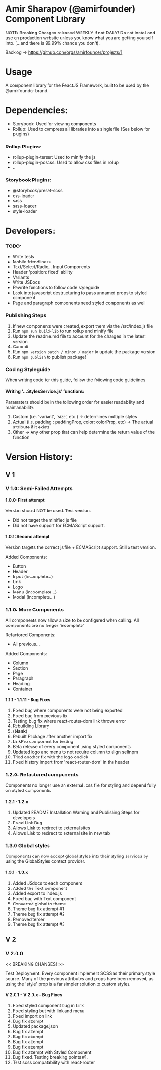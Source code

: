 # Amir Sharapov (@amirfounder) Component Library

NOTE: Breaking Changes released WEEKLY if not DAILY! Do not install and use on production website unless you know what you are getting yourself into. (...and there is 99.99% chance you don't).

Backlog → https://github.com/orgs/amirfounder/projects/1

# Usage

A component library for the ReactJS Framework, built to be used by the @amirfounder brand.

# Dependencies:

- Storybook: Used for viewing components
- Rollup: Used to compress all libraries into a single file (See below for plugins)

### Rollup Plugins:

- rollup-plugin-terser: Used to minify the js
- rollup-plugin-poscss: Used to allow css files in rollup
- ...

### Storybook Plugins:

- @storybook/preset-scss
- css-loader
- sass
- sass-loader
- style-loader

# Developers:

### TODO:

- Write tests
- Mobile friendliness
- Text/Select/Radio... Input Components
- Header 'position: fixed' ability
- Variants
- Write JSDocs
- Rewrite functions to follow code styleguide
- Look into javascript destructuring to pass unnamed props to styled component
- Page and paragraph components need styled components as well

### Publishing Steps

1. If new components were created, export them via the /src/index.js file
2. Run `npm run build-lib` to run rollup and minify file
3. Update the readme.md file to account for the changes in the latest version
4. Commit
5. Run `npm version patch / minor / major` to update the package version
6. Run `npm publish` to publish package!

### Coding Styleguide

When writing code for this guide, follow the following code guidelines

#### Writing '...StylesService.js' functions:

Paramaters should be in the following order for easier readability and maintanability:

1. Custom (i.e. 'variant', 'size', etc.) → determines multiple styles
2. Actual (i.e. padding : paddingProp, color: colorProp, etc) → The actual attribute if it exists
3. Other → Any other prop that can help determine the return value of the function

# Version History:

## V 1

### V 1.0: Semi-Failed Attempts

#### 1.0.0: First attempt

Version should NOT be used.
Test version.

- Did not target the minified js file
- Did not have support for ECMAScript support.

#### 1.0.1: Second attempt

Version targets the correct js file + ECMAScript support.
Still a test version.

Added Components:

- Button
- Header
- Input (incomplete...)
- Link
- Logo
- Menu (incoomplete...)
- Modal (incomplete...)

### 1.1.0: More Components

All components now allow a size to be configured when calling.
All components are no longer 'incomplete'

Refactored Components:

- All previous...

Added Components:

- Column
- Section
- Page
- Paragraph
- Heading
- Container

#### 1.1.1 - 1.1.11 - Bug Fixes

1. Fixed bug where components were not being exported
2. Fixed bug from previous fix
3. Testing bug fix where react-router-dom link throws error
4. Rebuilding Library
5. (__blank__)
6. Rebuilt Package after another import fix
7. LinkPro component for testing
8. Beta release of every component using styled components
9. Updated logo and menu to not require column to align selfnpm
10. Tried another fix with the logo onclick
11. Fixed history import from 'react-router-dom' in the header

### 1.2.0: Refactored components

Components no longer use an external .css file for styling and depend fully on styled components.

#### 1.2.1 - 1.2.x

1. Updated README Installation Warning and Publishing Steps for developers
2. Fixed Link Bug
3. Allows Link to redirect to external sites
4. Allows Link to redirect to external site in new tab

### 1.3.0 Global styles

Components can now accept global styles into their styling services by using the GlobalStyles context provider.

#### 1.3.1 - 1.3.x

1. Added JSdocs to each component
2. Added the Text component
3. Added export to index.js
4. Fixed bug with Text component
5. Converted global to theme
6. Theme bug fix attempt #1
7. Theme bug fix attempt #2
8. Removed terser
9. Theme bug fix attempt #3

## V 2

### V 2.0.0

<< BREAKING CHANGES! >>

Test Deployment. Every component implement SCSS as their primary style source. Many of the
previous attributes and props have been removed, as using the 'style' prop is a far simpler solution
to custom styles.

#### V 2.0.1 - V 2.0.x - Bug Fixes

1. Fixed styled component bug in Link
2. Fixed styling but with link and menu
3. Fixed import on link
4. Bug fix attempt
5. Updated package.json
6. Bug fix attempt
7. Bug fix attempt
8. Bug fix attempt
9. Bug fix attempt
10. Bug fix attempt with Styled Component
11. Bug fixed. Testing breaking points #1.
12. Test scss compatability with react-router